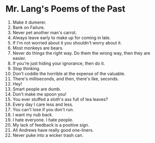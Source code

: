 # Mr. Lang's Poems of the Past

1. Make it dumerer.
1. Bank on Failure.
1. Never pet another man's carrot.
1. Always leave early to make up for coming in late.
1. If I'm not worried about it you shouldn't worry about it.
1. Most monkeys are bears.
1. Never do things the right way. Do them the wrong way, then they are easier.
1. If you're just hiding your ignorance, then do it.
1. Stop thinking.
1. Don't coddle the horrible at the expense of the valuable.
1. There's milliseconds, and then, there's like, seconds.
1. Hey!
1. Smart people are dumb.
1. Don't make me spoon you!
1. You ever stuffed a sloth's ass full of tea leaves?
1. Every day I care less and less.
1. You can't lose if you don't run.
1. I want my nub back.
1. I hate everyone. I hate people.
1. My lack of feedback is a positive sign.
1. All Andrews have really good one-liners.
1. Never puke into a wicker trash can.
